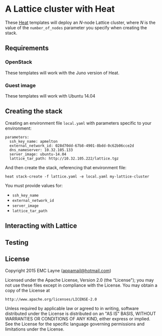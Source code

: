 A Lattice cluster with Heat
==============================

These [Heat][] templates will deploy an *N*-node Lattice cluster,
where *N* is the value of the `number_of_nodes` parameter you
specify when creating the stack.

[heat]: https://wiki.openstack.org/wiki/Heat

## Requirements

### OpenStack

These templates will work with the Juno version of Heat.

### Guest image

These templates will work with Ubuntu 14.04

## Creating the stack


Creating an environment file `local.yaml` with parameters specific to
your environment:

    parameters:
      ssh_key_name: apmelton
      external_network_id: 028d70dd-67b8-4901-8bdd-0c62b06cce2d
      dns_nameserver: 10.32.105.133
      server_image: ubuntu-14.04
      lattice_tar_path: http://10.32.105.222/lattice.tgz

And then create the stack, referencing that environment file:

    heat stack-create -f lattice.yaml -e local.yaml my-lattice-cluster

You must provide values for:

- `ssh_key_name`
- `external_network_id`
- `server_image`
- `lattice_tar_path`

## Interacting with Lattice


## Testing



## License

Copyright 2015 EMC Layne (appamail@hotmail.com)

Licensed under the Apache License, Version 2.0 (the "License");
you may not use these files except in compliance with the License.
You may obtain a copy of the License at

    http://www.apache.org/licenses/LICENSE-2.0

Unless required by applicable law or agreed to in writing, software
distributed under the License is distributed on an "AS IS" BASIS,
WITHOUT WARRANTIES OR CONDITIONS OF ANY KIND, either express or implied.
See the License for the specific language governing permissions and
limitations under the License.

